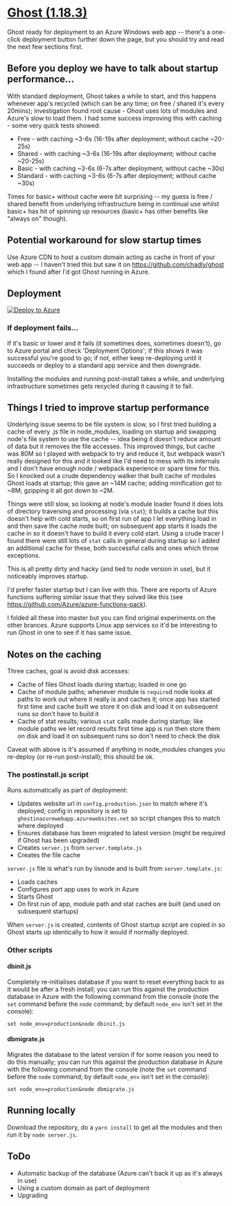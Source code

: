 # [Ghost (1.18.3)](https://github.com/TryGhost/Ghost)

Ghost ready for deployment to an Azure Windows web app -- there's a one-click deployment button further down the page, but you should try and read the next few sections first.

## Before you deploy we have to talk about startup performance...

With standard deployment, Ghost takes a while to start, and this happens whenever app's recycled (which can be any time; on free / shared it's every 20mins); investigation found root cause - Ghost uses lots of modules and Azure's slow to load them. I had some success improving this with caching - some very quick tests showed:

* Free - with caching ~3-6s (16-19s after deployment; without cache ~20-25s)
* Shared - with caching ~3-6s (16-19s after deployment; without cache ~20-25s)
* Basic - with caching ~3-6s (6-7s after deployment; without cache ~30s)
* Standard - with caching ~3-6s (6-7s after deployment; without cache ~30s)

Times for basic+ without cache were bit surprising -- my guess is free / shared benefit from underlying infrastructure being in continual use whilst basic+ has hit of spinning up resources (basic+ has other benefits like "always on" though).

## Potential workaround for slow startup times

Use Azure CDN to host a custom domain acting as cache in front of your web app -- I haven't tried this but saw it on <https://github.com/chadly/ghost> which I found after I'd got Ghost running in Azure.

## Deployment

[![Deploy to Azure](http://azuredeploy.net/deploybutton.png)](https://azuredeploy.net/)

### If deployment fails...

If it's basic or lower and it fails (it sometimes does, sometimes doesn't), go to Azure portal and check 'Deployment Options'; if this shows it was successful you're good to go; if not, either keep re-deploying until it succeeds or deploy to a standard app service and then downgrade.

Installing the modules and running post-install takes a while, and underlying infrastructure sometimes gets recycled during it causing it to fail.

## Things I tried to improve startup performance

Underlying issue seems to be file system is slow, so I first tried building a cache of every .js file in node_modules, loading on startup and swapping node's file system to use the cache -- idea being it doesn't reduce amount of data but it removes the file accesses. This improved things, but cache was 80M so I played with webpack to try and reduce it, but webpack wasn't really designed for this and it looked like I'd need to mess with its internals and I don't have enough node / webpack experience or spare time for this. So I knocked out a crude dependency walker that built cache of modules Ghost loads at startup; this gave an ~14M cache; adding minification got to ~8M; gzipping it all got down to ~2M.

Things were still slow, so looking at node's module loader found it does lots of directory traversing and processing (via `stat`); it builds a cache but this doesn't help with cold starts, so on first run of app I let everything load in and then save the cache node built; on subsequent app starts it loads the cache in so it doesn't have to build it every cold start. Using a crude tracer I found there were still lots of `stat` calls in general during startup so I added an additional cache for these, both successful calls and ones which throw exceptions.

This is all pretty dirty and hacky (and tied to node version in use), but it noticeably improves startup.

I'd prefer faster startup but I can live with this. There are reports of Azure functions suffering similar issue that they solved like this (see <https://github.com/Azure/azure-functions-pack>).

I folded all these into master but you can find original experiments on the other brances. Azure supports Linux app services so it'd be interesting to run Ghost in one to see if it has same issue.

## Notes on the caching

Three caches, goal is avoid disk accesses:

* Cache of files Ghost loads during startup; loaded in one go
* Cache of module paths; whenever module is `require`d node looks at paths to work out where it really is and caches it; once app has started first time and cache built we store it on disk and load it on subsequent runs so don't have to build it
* Cache of stat results; various `stat` calls made during startup; like module paths we let record results first time app is run then store them on disk and load it on subsequent runs so don't need to check the disk

Caveat with above is it's assumed if anything in node_modules changes you re-deploy (or re-run post-install); this should be ok.

### The postinstall.js script

Runs automatically as part of deployment:

* Updates website url in `config.production.json` to match where it's deployed; config in repository is set to `ghostinazurewebapp.azurewebsites.net` so script changes this to match where deployed
* Ensures database has been migrated to latest version (might be required if Ghost has been upgraded)
* Creates `server.js` from `server.template.js`
* Creates the file cache

`server.js` file is what's run by iisnode and is built from `server.template.js`:

* Loads caches
* Configures port app uses to work in Azure
* Starts Ghost
* On first run of app, module path and stat caches are built (and used on subsequent startups)

When `server.js` is created, contents of Ghost startup script are copied in so Ghost starts up identically to how it would if normally deployed.

### Other scripts

#### dbinit.js

Completely re-initialises database if you want to reset everything back to as it would be after a fresh install; you can run this against the production database in Azure with the following command from the console (note the `set` command before the `node` command; by default `node_env` isn't set in the console):

```set node_env=production&node dbinit.js```

#### dbmigrate.js

Migrates the database to the latest version if for some reason you need to do this manually; you can run this against the production database in Azure with the following command from the console (note the `set` command before the `node` command; by default `node_env` isn't set in the console):

```set node_env=production&node dbmigrate.js```

## Running locally

Download the repository, do a `yarn install` to get all the modules and then run it by `node server.js`.

## ToDo

* Automatic backup of the database (Azure can't back it up as it's always in use)
* Using a custom domain as part of deployment
* Upgrading
